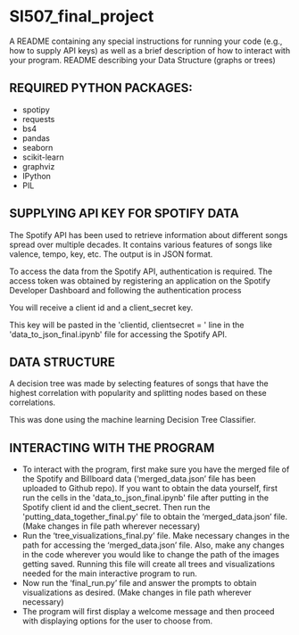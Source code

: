 # SI507_final_project
A README containing any special instructions for running your code (e.g., how to supply API
keys) as well as a brief description of how to interact with your program.
README describing your Data Structure (graphs or trees)

## REQUIRED PYTHON PACKAGES:
* spotipy
* requests
* bs4
* pandas
* seaborn
* scikit-learn
* graphviz
* IPython
* PIL

## SUPPLYING API KEY FOR SPOTIFY DATA
The Spotify API has been used to retrieve information about different songs spread over multiple decades. It contains various features of songs like valence, tempo, key, etc. The output is in JSON format.

To access the data from the Spotify API, authentication is required. The access token was obtained by registering an application on the Spotify Developer Dashboard and following the authentication process

You will receive a client id and a client_secret key.

This key will be pasted in the
'clientid, clientsecret = ' 
line in the 'data_to_json_final.ipynb' file for accessing the Spotify API.

## DATA STRUCTURE
A decision tree was made by selecting features of songs that have the highest correlation with popularity and splitting nodes based on these correlations.

This was done using the machine learning Decision Tree Classifier.

## INTERACTING WITH THE PROGRAM
* To interact with the program, first make sure you have the merged file of the Spotify and Billboard data (‘merged_data.json’ file has been uploaded to Github repo). If you want to obtain the data yourself, first run the cells in the 'data_to_json_final.ipynb' file after putting in the Spotify client id and the client_secret. Then run the 'putting_data_together_final.py' file to obtain the ‘merged_data.json’ file.(Make changes in file path wherever necessary)
* Run the ‘tree_visualizations_final.py’ file. Make necessary changes in the path for accessing the ‘merged_data.json’ file. Also, make any changes in the code wherever you would like to change the path of the images getting saved. Running this file will create all trees and visualizations needed for the main interactive program to run.
* Now run the ‘final_run.py’ file and answer the prompts to obtain visualizations as desired. (Make changes in file path wherever necessary)
* The program will first display a welcome message and then proceed with displaying options for the user to choose from.
